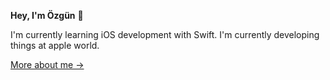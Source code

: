 **Hey, I'm Özgün** 👋

I'm currently learning iOS development with Swift. I'm currently developing things at apple world.

[More about me &rarr;](https://www.linkedin.com/in/%C3%B6zg%C3%BCn-akbulut-713436254/)<br />
